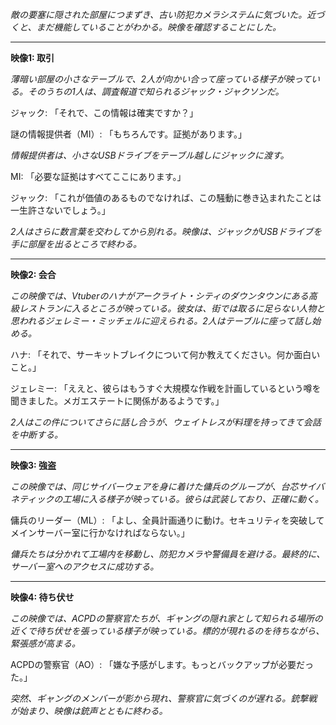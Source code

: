 _敵の要塞に隠された部屋につまずき、古い防犯カメラシステムに気づいた。近づくと、まだ機能していることがわかる。映像を確認することにした。_

---

**映像1: 取引**

_薄暗い部屋の小さなテーブルで、2人が向かい合って座っている様子が映っている。そのうちの1人は、調査報道で知られるジャック・ジャクソンだ。_

ジャック: 「それで、この情報は確実ですか？」

謎の情報提供者（MI）: 「もちろんです。証拠があります。」

_情報提供者は、小さなUSBドライブをテーブル越しにジャックに渡す。_

MI: 「必要な証拠はすべてここにあります。」

ジャック: 「これが価値のあるものでなければ、この騒動に巻き込まれたことは一生許さないでしょう。」

_2人はさらに数言葉を交わしてから別れる。映像は、ジャックがUSBドライブを手に部屋を出るところで終わる。_

---

**映像2: 会合**

_この映像では、Vtuberのハナがアークライト・シティのダウンタウンにある高級レストランに入るところが映っている。彼女は、街では取るに足らない人物と思われるジェレミー・ミッチェルに迎えられる。2人はテーブルに座って話し始める。_

ハナ: 「それで、サーキットブレイクについて何か教えてください。何か面白いこと。」

ジェレミー: 「ええと、彼らはもうすぐ大規模な作戦を計画しているという噂を聞きました。メガエステートに関係があるようです。」

_2人はこの件についてさらに話し合うが、ウェイトレスが料理を持ってきて会話を中断する。_

---

**映像3: 強盗**

_この映像では、同じサイバーウェアを身に着けた傭兵のグループが、台芯サイバネティックの工場に入る様子が映っている。彼らは武装しており、正確に動く。_

傭兵のリーダー（ML）: 「よし、全員計画通りに動け。セキュリティを突破してメインサーバー室に行かなければならない。」

_傭兵たちは分かれて工場内を移動し、防犯カメラや警備員を避ける。最終的に、サーバー室へのアクセスに成功する。_

---

**映像4: 待ち伏せ**

_この映像では、ACPDの警察官たちが、ギャングの隠れ家として知られる場所の近くで待ち伏せを張っている様子が映っている。標的が現れるのを待ちながら、緊張感が高まる。_

ACPDの警察官（AO）: 「嫌な予感がします。もっとバックアップが必要だった。」

_突然、ギャングのメンバーが影から現れ、警察官に気づくのが遅れる。銃撃戦が始まり、映像は銃声とともに終わる。_
